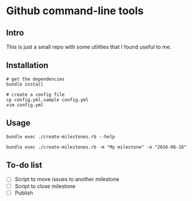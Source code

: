 # Github command-line tools
## Intro
This is just a small repo with some utilities that I found useful to me.

## Installation
```shell
# get the dependencies
bundle install

# create a config file
cp config.yml.sample config.yml
vim config.yml
```

## Usage
```shell
bundle exec ./create-milestones.rb --help
```

```shell
bundle exec ./create-milestones.rb -m "My milestone" -e "2016-06-16"
```

## To-do list
* [ ] Script to move issues to another milestone
* [ ] Script to close milestone
* [ ] Publish
